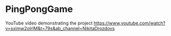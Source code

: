 # PingPongGame

YouTube video demonstrating the project
https://www.youtube.com/watch?v=sximw2olrIM&t=79s&ab_channel=NikitaDrozdovs
